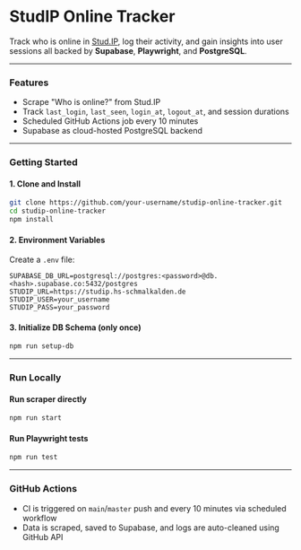 # StudIP Online Tracker

Track who is online in [Stud.IP](https://studip.hs-schmalkalden.de), log their activity, and gain insights into user sessions all backed by **Supabase**, **Playwright**, and **PostgreSQL**.

---

### Features

- Scrape "Who is online?" from Stud.IP
- Track `last_login`, `last_seen`, `login_at`, `logout_at`, and session durations
- Scheduled GitHub Actions job every 10 minutes
- Supabase as cloud-hosted PostgreSQL backend

---

### Getting Started

#### 1. Clone and Install

```bash
git clone https://github.com/your-username/studip-online-tracker.git
cd studip-online-tracker
npm install
```

#### 2. Environment Variables

Create a `.env` file:

```env
SUPABASE_DB_URL=postgresql://postgres:<password>@db.<hash>.supabase.co:5432/postgres
STUDIP_URL=https://studip.hs-schmalkalden.de
STUDIP_USER=your_username
STUDIP_PASS=your_password
```

#### 3. Initialize DB Schema (only once)

```bash
npm run setup-db
```

---

### Run Locally

#### Run scraper directly

```bash
npm run start
```

#### Run Playwright tests

```bash
npm run test
```
---

### GitHub Actions

- CI is triggered on `main`/`master` push and every 10 minutes via scheduled workflow
- Data is scraped, saved to Supabase, and logs are auto-cleaned using GitHub API
